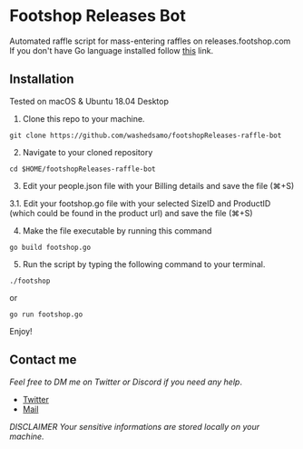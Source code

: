 # Footshop Releases Bot

Automated raffle script for mass-entering raffles on releases.footshop.com
If you don't have Go language installed follow [this](https://golang.org/doc/install) link.

## Installation
Tested on macOS & Ubuntu 18.04 Desktop

1. Clone this repo to your machine.
```
git clone https://github.com/washedsamo/footshopReleases-raffle-bot
```
2. Navigate to your cloned repository
```
cd $HOME/footshopReleases-raffle-bot
```
3. Edit your people.json file with your Billing details and save the file (⌘+S)

3.1. Edit your footshop.go file with your selected SizeID and ProductID (which could be found in the product url) and save the file (⌘+S)

4. Make the file executable by running this command
```
go build footshop.go
```
5. Run the script by typing the following command to your terminal.
```
./footshop
```
or
```
go run footshop.go
```
Enjoy!


## Contact me
*Feel free to DM me on Twitter or Discord if you need any help*.

* [Twitter](https://twitter.com/washedsamo)
* [Mail](mailto:s_mikula@icloud.com)

*DISCLAIMER*
*Your sensitive informations are stored locally on your machine.*

